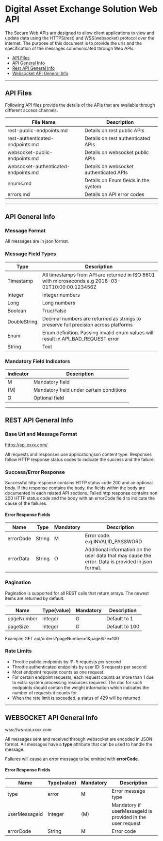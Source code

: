 # Digital Asset Exchange Solution Web API

The Secure Web APIs are designed to allow client applications to view and update data using the HTTPS(rest) and WSS(websocket)
protocol over the internet. The purpose of this document is to provide the urls and the specification of the messages
communicated through Web APIs.

* [API Files](#apiFiles)
* [API General Info](#apiGeneralInfo)
* [Rest API General Info](#restApi)
* [Websocket API General Info](#websocketApi)

<a name="apiFiles" id="apiFiles"> </a>

---
## API Files
Following API files provide the details of the APIs that are available through different access channels.

File Name                             | Description
------------------------------------- | ---------------------------------------
rest-public-endpoints.md              | Details on rest public APIs
rest-authenticated-endpoints.md       | Details on rest authenticated APIs
websocket-public-endpoints.md         | Details on websocket public APIs
websocket-authenticated-endpoints.md  | Details on websocket authenticated APIs
enums.md                              | Details on Enum fields in the system
errors.md                             | Details on API error codes

<a name="apiGeneralInfo" id="apiGeneralInfo"> </a>

---
## API General Info

### Message Format
All messages are in json format.

### Message Field Types

Type         | Description
------------ | ------------
Timestamp    | All timestamps from API are returned in ISO 8601 with microseconds e.g 2018-03-01T10:00:00.123456Z
Integer      | Integer numbers
Long         | Long numbers
Boolean      | True/False
DoubleString | Decimal numbers are returned as strings to preserve full precision across platforms
Enum         | Enum definition.  Passing invalid enum values will result in API_BAD_REQUEST error
String       | Text

### Mandatory Field Indicators

Indicator    | Description
------------ | ------------
M            | Mandatory field
(M)          | Mandatory field under certain conditions
 O           | Optional field

<a name="restApi" id="restApi"> </a>

---
## REST API General Info

### Base Url and Message Format

https://api.xxxx.com/

All requests and responses use application/json content type. Responses	follow HTTP response status codes to indicate
the success and the failure.

### Success/Error Response

Successful http response contains HTTP status code 200 and an optional body. If the response contains the body,
the fields within the body are documented in each related API sections.  Failed http response contains non 200 HTTP status
code and the body with an errorCode field to indicate the cause of the failures.

#### Error Response Fields

Name         | Type        | Mandatory | Description
------------ | ------------| ----------| -----------------------------------------------------------------------------------------
errorCode    | String      | M         | Error code. e.g.INVALID_PASSWORD
errorData    | String      | O         | Additional information on the user data that may cause the error.  Data is provided in json format.

### Pagination

Pagination is supported for all REST calls that return arrays. The newest items are returned by default.

Name	   | Type(value)| Mandatory| Description
-----------| -----------|----------|-------------------
pageNumber | Integer    | O        | Default to 1
pageSize   | Integer    | O	       | Default to 100

Example: GET api/orders?pageNumber=1&pageSize=100

### Rate Limits

* Throttle public endpoints by IP: 5 requests per second
* Throttle authenticated endpoints by user ID: 5 requests per second
* Most endpoint request counts as one request. 
* For certain endpoint requests, each request counts as more than 1 due to extra system processing resources required.  The doc for such endpoints should contain the weight information which indicates the number of requests it counts for.
* When the rate limit is exceeded, a status of 429 will be returned.

<a name="websocketApi" id="websocketApi"> </a>

---
## WEBSOCKET API General Info

wss://ws-api.xxxx.com

All messages sent and received through websocket are encoded in JSON
format. All messages have a **type** attribute that can be used to
handle the message.

Failures will cause an error message to be emitted with **errorCode**.

#### Error Response Fields
Name          | Type(value) | Mandatory |Description
--------------|-------------|-----------|---------------------------
type          | error       | M         | Error message type
userMessageId |	Integer	    |(M)	    | Mandatory if userMessageId is provided in the user request
errorCode	  | String      | M	        | Error code

